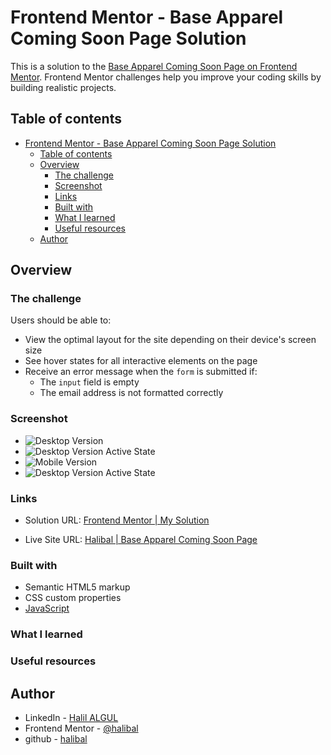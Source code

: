 # Frontend Mentor - Base Apparel Coming Soon Page Solution

This is a solution to the [Base Apparel Coming Soon Page on Frontend Mentor](https://www.frontendmentor.io/challenges/base-apparel-coming-soon-page-5d46b47f8db8a7063f9331a0/hub/base-apparel-coming-soon-page-HyZXxh-85). Frontend Mentor challenges help you improve your coding skills by building realistic projects.

## Table of contents

- [Frontend Mentor - Base Apparel Coming Soon Page Solution](#frontend-mentor---base-apparel-coming-soon-page-solution)
  - [Table of contents](#table-of-contents)
  - [Overview](#overview)
    - [The challenge](#the-challenge)
    - [Screenshot](#screenshot)
    - [Links](#links)
    - [Built with](#built-with)
    - [What I learned](#what-i-learned)
    - [Useful resources](#useful-resources)
  - [Author](#author)

## Overview

### The challenge

Users should be able to:

- View the optimal layout for the site depending on their device's screen size
- See hover states for all interactive elements on the page
- Receive an error message when the `form` is submitted if:
  - The `input` field is empty
  - The email address is not formatted correctly

### Screenshot

- ![Desktop Version]()
- ![Desktop Version Active State]()
- ![Mobile Version]()
- ![Desktop Version Active State]()

### Links

- Solution URL: [Frontend Mentor | My Solution](https://www.frontendmentor.io/solutions/faq-accordion-card-with-html-css-javascript-SkXfvCaH5)
  
- Live Site URL: [Halibal | Base Apparel Coming Soon Page](https://halibal.github.io/faq-accordion-card/)

### Built with

- Semantic HTML5 markup
- CSS custom properties
- [JavaScript](https://www.javascript.com)

### What I learned

### Useful resources

## Author

- LinkedIn - [Halil ALGUL](https://www.linkedin.com/in/halilagul/)
- Frontend Mentor - [@halibal](https://www.frontendmentor.io/profile/halibal)
- github - [halibal](https://github.com/halibal)
